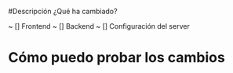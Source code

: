 #Descripción
¿Qué ha cambiado?

~ [] Frontend
~ [] Backend
~ [] Configuración del server

# Cómo puedo probar los cambios

